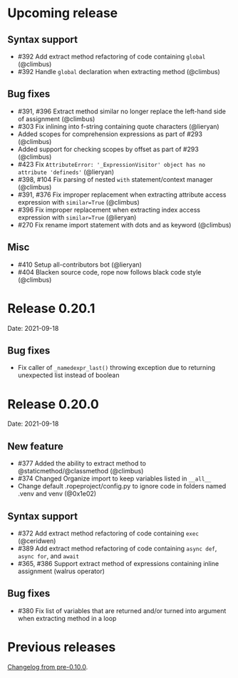 # **Upcoming release**

## Syntax support

- #392 Add extract method refactoring of code containing `global` (@climbus)
- #392 Handle `global` declaration when extracting method (@climbus)

## Bug fixes

- #391, #396 Extract method similar no longer replace the left-hand side of assignment (@climbus)
- #303 Fix inlining into f-string containing quote characters (@lieryan)
- Added scopes for comprehension expressions as part of #293 (@climbus)
- Added support for checking scopes by offset as part of #293 (@climbus)
- #423 Fix `AttributeError: '_ExpressionVisitor' object has no attribute 'defineds'` (@lieryan)
- #398, #104 Fix parsing of nested `with` statement/context manager (@climbus)
- #391, #376 Fix improper replacement when extracting attribute access expression with `similar=True` (@climbus)
- #396 Fix improper replacement when extracting index access expression with `similar=True` (@lieryan)
- #270 Fix rename import statement with dots and as keyword (@climbus)

## Misc

- #410 Setup all-contributors bot (@lieryan)
- #404 Blacken source code, rope now follows black code style (@climbus)


# Release 0.20.1

Date: 2021-09-18

## Bug fixes

- Fix caller of `_namedexpr_last()` throwing exception due to returning unexpected list
  instead of boolean



# Release 0.20.0

Date: 2021-09-18

## New feature

- #377 Added the ability to extract method to @staticmethod/@classmethod (@climbus)
- #374 Changed Organize import to keep variables listed in `__all__`
- Change default .ropeproject/config.py to ignore code in folders named
  .venv and venv (@0x1e02)

## Syntax support

- #372 Add extract method refactoring of code containing `exec` (@ceridwen)
- #389 Add extract method refactoring of code containing `async def`, `async for`, and `await`
- #365, #386 Support extract method of expressions containing inline assignment (walrus operator)

## Bug fixes

- #380 Fix list of variables that are returned and/or turned into argument when extracting method in a loop


# Previous releases

[Changelog from pre-0.10.0](https://github.com/python-rope/rope/blob/595af418e7e7e844dcce600778e1c650c2fc0ba1/docs/done.rst).
